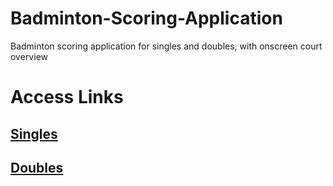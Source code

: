 # Badminton-Scoring-Application
Badminton scoring application for singles and doubles, with onscreen court overview

# Access Links
## [Singles](https://www.krudff.github.io/Badminton-Scoring-Application/Singles.html)
## [Doubles](https://www.krudff.github.io/Badminton-Scoring-Application/Doubles.html)
